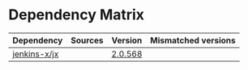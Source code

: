 # Dependency Matrix

Dependency | Sources | Version | Mismatched versions
---------- | ------- | ------- | -------------------
[jenkins-x/jx](https://github.com/jenkins-x/jx.git) |  | [2.0.568](https://github.com/jenkins-x/jx/releases/tag/v2.0.568) | 
